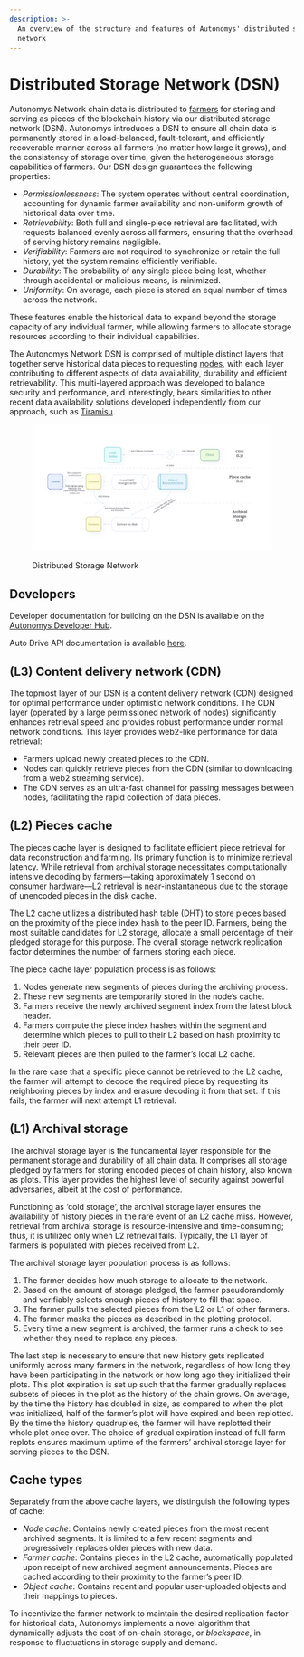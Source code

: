 ```yaml
---
description: >-
  An overview of the structure and features of Autonomys' distributed storage
  network
---
```


# Distributed Storage Network (DSN)

Autonomys Network chain data is distributed to [farmers](../auto-suite/spaceacres-cli/farmers.md) for storing and serving as pieces of the blockchain history via our distributed storage network (DSN). Autonomys introduces a DSN to ensure all chain data is permanently stored in a load-balanced, fault-tolerant, and efficiently recoverable manner across all farmers (no matter how large it grows), and the consistency of storage over time, given the heterogeneous storage capabilities of farmers. Our DSN design guarantees the following properties:

* _Permissionlessness_: The system operates without central coordination, accounting for dynamic farmer availability and non-uniform growth of historical data over time.
* _Retrievability_: Both full and single-piece retrieval are facilitated, with requests balanced evenly across all farmers, ensuring that the overhead of serving history remains negligible.
* _Verifiability_: Farmers are not required to synchronize or retain the full history, yet the system remains efficiently verifiable.
* _Durability_: The probability of any single piece being lost, whether through accidental or malicious means, is minimized.
* _Uniformity_: On average, each piece is stored an equal number of times across the network.

These features enable the historical data to expand beyond the storage capacity of any individual farmer, while allowing farmers to allocate storage resources according to their individual capabilities.

The Autonomys Network DSN is comprised of multiple distinct layers that together serve historical data pieces to requesting [nodes](nodes.md), with each layer contributing to different aspects of data availability, durability and efficient retrievability. This multi-layered approach was developed to balance security and performance, and interestingly, bears similarities to other recent data availability solutions developed independently from our approach, such as [Tiramisu](https://doi.org/10.48550/arXiv.2308.07163).

<figure><img src="../.gitbook/assets/infographic_cache-layers (1).png" alt=""><figcaption><p>Distributed Storage Network</p></figcaption></figure>

## Developers

Developer documentation for building on the DSN is available on the [Autonomys Developer Hub](https://develop.autonomys.xyz/).&#x20;

Auto Drive API documentation is available [here](https://mainnet.auto-drive.autonomys.xyz/api/docs).

## (L3) Content delivery network (CDN)

The topmost layer of our DSN is a content delivery network (CDN) designed for optimal performance under optimistic network conditions. The CDN layer (operated by a large permissioned network of nodes) significantly enhances retrieval speed and provides robust performance under normal network conditions. This layer provides web2-like performance for data retrieval:

* Farmers upload newly created pieces to the CDN.
* Nodes can quickly retrieve pieces from the CDN (similar to downloading from a web2 streaming service).
* The CDN serves as an ultra-fast channel for passing messages between nodes, facilitating the rapid collection of data pieces.

## (L2) Pieces cache

The pieces cache layer is designed to facilitate efficient piece retrieval for data reconstruction and farming. Its primary function is to minimize retrieval latency. While retrieval from archival storage necessitates computationally intensive decoding by farmers—taking approximately 1 second on consumer hardware—L2 retrieval is near-instantaneous due to the storage of unencoded pieces in the disk cache.

The L2 cache utilizes a distributed hash table (DHT) to store pieces based on the proximity of the piece index hash to the peer ID. Farmers, being the most suitable candidates for L2 storage, allocate a small percentage of their pledged storage for this purpose. The overall storage network replication factor determines the number of farmers storing each piece.

The piece cache layer population process is as follows:

1. Nodes generate new segments of pieces during the archiving process.
2. These new segments are temporarily stored in the node’s cache.
3. Farmers receive the newly archived segment index from the latest block header.
4. Farmers compute the piece index hashes within the segment and determine which pieces to pull to their L2 based on hash proximity to their peer ID.
5. Relevant pieces are then pulled to the farmer’s local L2 cache.

In the rare case that a specific piece cannot be retrieved to the L2 cache, the farmer will attempt to decode the required piece by requesting its neighboring pieces by index and erasure decoding it from that set. If this fails, the farmer will next attempt L1 retrieval.

## (L1) Archival storage

The archival storage layer is the fundamental layer responsible for the permanent storage and durability of all chain data. It comprises all storage pledged by farmers for storing encoded pieces of chain history, also known as plots. This layer provides the highest level of security against powerful adversaries, albeit at the cost of performance.

Functioning as ‘cold storage’, the archival storage layer ensures the availability of history pieces in the rare event of an L2 cache miss. However, retrieval from archival storage is resource-intensive and time-consuming; thus, it is utilized only when L2 retrieval fails. Typically, the L1 layer of farmers is populated with pieces received from L2.

The archival storage layer population process is as follows:

1. The farmer decides how much storage to allocate to the network.
2. Based on the amount of storage pledged, the farmer pseudorandomly and verifiably selects enough pieces of history to fill that space.
3. The farmer pulls the selected pieces from the L2 or L1 of other farmers.
4. The farmer masks the pieces as described in the plotting protocol.
5. Every time a new segment is archived, the farmer runs a check to see whether they need to replace any pieces.

The last step is necessary to ensure that new history gets replicated uniformly across many farmers in the network, regardless of how long they have been participating in the network or how long ago they initialized their plots. This plot expiration is set up such that the farmer gradually replaces subsets of pieces in the plot as the history of the chain grows. On average, by the time the history has doubled in size, as compared to when the plot was initialized, half of the farmer’s plot will have expired and been replotted. By the time the history quadruples, the farmer will have replotted their whole plot once over. The choice of gradual expiration instead of full farm replots ensures maximum uptime of the farmers’ archival storage layer for serving pieces to the DSN.

## Cache types

Separately from the above cache layers, we distinguish the following types of cache:

* _Node cache_: Contains newly created pieces from the most recent archived segments. It is limited to a few recent segments and progressively replaces older pieces with new data.
* _Farmer cache_: Contains pieces in the L2 cache, automatically populated upon receipt of new archived segment announcements. Pieces are cached according to their proximity to the farmer’s peer ID.
* _Object cache_: Contains recent and popular user-uploaded objects and their mappings to pieces.

To incentivize the farmer network to maintain the desired replication factor for historical data, Autonomys implements a novel algorithm that dynamically adjusts the cost of on-chain storage, or _blockspace_, in response to fluctuations in storage supply and demand.
